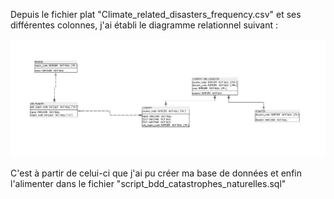 Depuis le fichier plat "Climate_related_disasters_frequency.csv" et ses différentes colonnes, j'ai établi le diagramme relationnel suivant :

![Diagramme UML de la base de données](./diagramme_uml_bdd.jpg)

C'est à partir de celui-ci que j'ai pu créer ma base de données et enfin l'alimenter dans le fichier "script_bdd_catastrophes_naturelles.sql"
